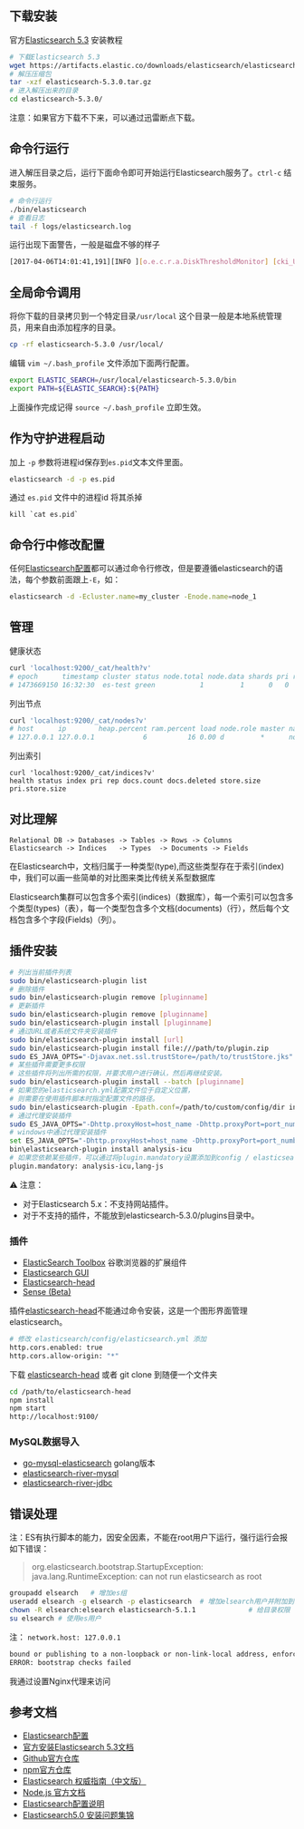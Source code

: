 ## 下载安装

官方[Elasticsearch 5.3](https://www.elastic.co/guide/en/elasticsearch/reference/5.3/zip-targz.html) 安装教程

```bash
# 下载Elasticsearch 5.3
wget https://artifacts.elastic.co/downloads/elasticsearch/elasticsearch-5.3.0.tar.gz
# 解压压缩包
tar -xzf elasticsearch-5.3.0.tar.gz
# 进入解压出来的目录
cd elasticsearch-5.3.0/ 
```

注意：如果官方下载不下来，可以通过迅雷断点下载。

## 命令行运行

进入解压目录之后，运行下面命令即可开始运行Elasticsearch服务了。`ctrl-c` 结束服务。

```bash
# 命令行运行
./bin/elasticsearch
# 查看日志
tail -f logs/elasticsearch.log
```

运行出现下面警告，一般是磁盘不够的样子

```bash
[2017-04-06T14:01:41,191][INFO ][o.e.c.r.a.DiskThresholdMonitor] [cki_UTv] low disk watermark [85%] exceeded on [cki_UTvDRtWzj9hzmC1kvg][cki_UTv][/usr/local/elasticsearch-5.3.0/data/nodes/0] free: 25gb[10.7%], replicas will not be assigned to this node
```

## 全局命令调用

将你下载的目录拷贝到一个特定目录`/usr/local` 这个目录一般是本地系统管理员，用来自由添加程序的目录。

```bash
cp -rf elasticsearch-5.3.0 /usr/local/
```

编辑 `vim ~/.bash_profile` 文件添加下面两行配置。

```bash
export ELASTIC_SEARCH=/usr/local/elasticsearch-5.3.0/bin
export PATH=${ELASTIC_SEARCH}:${PATH}
```

上面操作完成记得 `source ~/.bash_profile` 立即生效。


## 作为守护进程启动

加上 `-p` 参数将进程id保存到`es.pid`文本文件里面。

```bash
elasticsearch -d -p es.pid
```

通过 `es.pid` 文件中的进程id 将其杀掉

```
kill `cat es.pid`
```

## 命令行中修改配置

任何[Elasticsearch配置](https://www.elastic.co/guide/en/elasticsearch/reference/5.3/settings.html)都可以通过命令行修改，但是要遵循elasticsearch的语法，每个参数前面跟上`-E`，如：

```bash
elasticsearch -d -Ecluster.name=my_cluster -Enode.name=node_1
```

## 管理

健康状态

```bash
curl 'localhost:9200/_cat/health?v'
# epoch      timestamp cluster status node.total node.data shards pri relo init unassign pending_tasks max_task_wait_time active_shards_percent 
# 1473669150 16:32:30  es-test green           1         1      0   0    0    0        0             0 
```

列出节点

```bash
curl 'localhost:9200/_cat/nodes?v'
# host      ip        heap.percent ram.percent load node.role master name   
# 127.0.0.1 127.0.0.1            6          16 0.00 d         *      node-1 
```
 
列出索引

```
curl 'localhost:9200/_cat/indices?v'
health status index pri rep docs.count docs.deleted store.size pri.store.size
```

## 对比理解

```
Relational DB -> Databases -> Tables -> Rows -> Columns
Elasticsearch -> Indices   -> Types  -> Documents -> Fields
```

在Elasticsearch中，文档归属于一种类型(type),而这些类型存在于索引(index)中，我们可以画一些简单的对比图来类比传统关系型数据库

Elasticsearch集群可以包含多个索引(indices)（数据库），每一个索引可以包含多个类型(types)（表），每一个类型包含多个文档(documents)（行），然后每个文档包含多个字段(Fields)（列）。

## 插件安装

```bash
# 列出当前插件列表
sudo bin/elasticsearch-plugin list
# 删除插件
sudo bin/elasticsearch-plugin remove [pluginname]
# 更新插件
sudo bin/elasticsearch-plugin remove [pluginname]
sudo bin/elasticsearch-plugin install [pluginname]
# 通过URL或者系统文件夹安装插件
sudo bin/elasticsearch-plugin install [url] 
sudo bin/elasticsearch-plugin install file:///path/to/plugin.zip
sudo ES_JAVA_OPTS="-Djavax.net.ssl.trustStore=/path/to/trustStore.jks" bin/elasticsearch-plugin install https://....
# 某些插件需要更多权限
# 这些插件将列出所需的权限，并要求用户进行确认，然后再继续安装。
sudo bin/elasticsearch-plugin install --batch [pluginname]
# 如果您的elasticsearch.yml配置文件位于自定义位置，
# 则需要在使用插件脚本时指定配置文件的路径。
sudo bin/elasticsearch-plugin -Epath.conf=/path/to/custom/config/dir install <plugin name>
# 通过代理安装插件
sudo ES_JAVA_OPTS="-Dhttp.proxyHost=host_name -Dhttp.proxyPort=port_number -Dhttps.proxyHost=host_name -Dhttps.proxyPort=https_port_number" bin/elasticsearch-plugin install analysis-icu
# windows中通过代理安装插件
set ES_JAVA_OPTS="-Dhttp.proxyHost=host_name -Dhttp.proxyPort=port_number -Dhttps.proxyHost=host_name -Dhttps.proxyPort=https_port_number"
bin\elasticsearch-plugin install analysis-icu
# 如果您依赖某些插件，可以通过将plugin.mandatory设置添加到config / elasticsearch.yml文件中来定义强制插件，
plugin.mandatory: analysis-icu,lang-js
```

⚠️  注意：

- 对于Elasticsearch 5.x：不支持网站插件。
- 对于不支持的插件，不能放到elasticsearch-5.3.0/plugins目录中。

### 插件

- [ElasticSearch Toolbox](https://chrome.google.com/webstore/detail/elasticsearch-toolbox/focdbmjgdonlpdknobfghplhmafpgfbp/related) 谷歌浏览器的扩展组件  
- [Elasticsearch GUI](http://www.gridshore.nl/esgui/) 
- [Elasticsearch-head](https://github.com/mobz/elasticsearch-head)
- [Sense (Beta)](https://chrome.google.com/webstore/detail/sense-beta/lhjgkmllcaadmopgmanpapmpjgmfcfig/related?hl=zh-CN)

插件[elasticsearch-head](https://github.com/mobz/elasticsearch-head)不能通过命令安装，这是一个图形界面管理elasticsearch。

```bash
# 修改 elasticsearch/config/elasticsearch.yml 添加
http.cors.enabled: true
http.cors.allow-origin: "*"
```

下载 [elasticsearch-head](https://github.com/mobz/elasticsearch-head) 或者 git clone 到随便一个文件夹

```bash
cd /path/to/elasticsearch-head
npm install
npm start
http://localhost:9100/
```

### MySQL数据导入

- [go-mysql-elasticsearch](https://github.com/siddontang/go-mysql-elasticsearch) golang版本
- [elasticsearch-river-mysql](https://github.com/scharron/elasticsearch-river-mysql)
- [elasticsearch-river-jdbc](https://github.com/jprante/elasticsearch-river-jdbc)

## 错误处理

注：ES有执行脚本的能力，因安全因素，不能在root用户下运行，强行运行会报如下错误：

> org.elasticsearch.bootstrap.StartupException: java.lang.RuntimeException: can not run elasticsearch as root

```bash
groupadd elsearch   # 增加es组
useradd elsearch -g elsearch -p elasticsearch  # 增加elsearch用户并附加到elsearch组
chown -R elsearch:elsearch elasticsearch-5.1.1             # 给目录权限
su elsearch # 使用es用户
```

注： `network.host: 127.0.0.1`

```bash
bound or publishing to a non-loopback or non-link-local address, enforcing bootstrap checks
ERROR: bootstrap checks failed
```

我通过设置Nginx代理来访问

## 参考文档

- [Elasticsearch配置](https://www.elastic.co/guide/en/elasticsearch/reference/5.3/settings.html)
- [官方安装Elasticsearch 5.3文档](https://www.elastic.co/guide/en/elasticsearch/reference/5.3/zip-targz.html)
- [Github官方仓库](https://github.com/elastic/elasticsearch-js)
- [npm官方仓库](https://www.npmjs.com/package/elasticsearch)
- [Elasticsearch 权威指南（中文版）](https://www.gitbook.com/book/looly/elasticsearch-the-definitive-guide-cn/details)
- [Node.js 官方文档](https://www.elastic.co/guide/en/elasticsearch/client/javascript-api/12.1/index.html)
- [Elasticsearch配置说明](http://www.cnblogs.com/hanyouchun/p/5163183.html)
- [Elasticsearch5.0 安装问题集锦](http://www.cnblogs.com/woxpp/p/6061073.html)